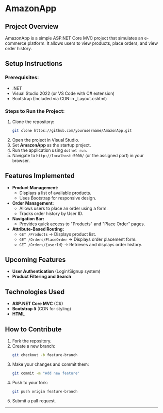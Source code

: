 # AmazonApp

## Project Overview
AmazonApp is a simple ASP.NET Core MVC project that simulates an e-commerce platform. It allows users to view products, place orders, and view order history.

## Setup Instructions
### Prerequisites:
- .NET
- Visual Studio 2022 (or VS Code with C# extension)
- Bootstrap (Included via CDN in _Layout.cshtml)

### Steps to Run the Project:
1. Clone the repository:
   ```bash
   git clone https://github.com/yourusername/AmazonApp.git
   ```
2. Open the project in Visual Studio.
3. Set **AmazonApp** as the startup project.
4. Run the application using  `dotnet run`.
5. Navigate to `http://localhost:5000/` (or the assigned port) in your browser.

## Features Implemented
- **Product Management:**
  - Displays a list of available products.
  - Uses Bootstrap for responsive design.
- **Order Management:**
  - Allows users to place an order using a form.
  - Tracks order history by User ID.
- **Navigation Bar:**
  - Provides quick access to "Products" and "Place Order" pages.
- **Attribute-Based Routing:**
  - `GET /Products` → Displays product list.
  - `GET /Orders/PlaceOrder` → Displays order placement form.
  - `GET /Orders/{userId}` → Retrieves and displays order history.

## Upcoming Features
- **User Authentication** (Login/Signup system)
- **Product Filtering and Search**

## Technologies Used
- **ASP.NET Core MVC** (C#)
- **Bootstrap 5** (CDN for styling)
- **HTML**

## How to Contribute
1. Fork the repository.
2. Create a new branch:
   ```bash
   git checkout -b feature-branch
   ```
3. Make your changes and commit them:
   ```bash
   git commit -m "Add new feature"
   ```
4. Push to your fork:
   ```bash
   git push origin feature-branch
   ```
5. Submit a pull request.

---


